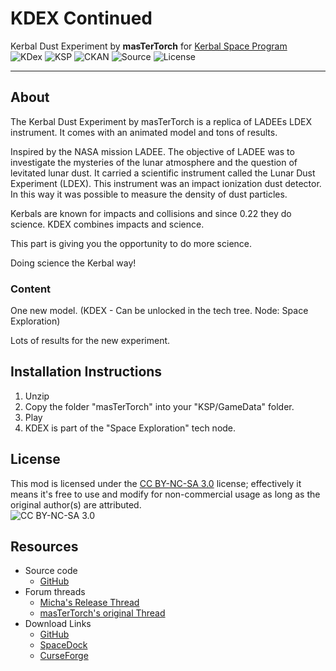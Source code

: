 # KDEX Continued
Kerbal Dust Experiment by **masTerTorch** for [Kerbal Space Program](http://kerbalspaceprogram.com)  
![KDex](https://img.shields.io/github/v/release/mwerle/kdex?include_prereleases) ![KSP](https://img.shields.io/badge/KSP%20version-1.9.x-66ccff.svg?style=flat-square) ![CKAN](https://img.shields.io/badge/CKAN-Indexed-brightgreen.svg) ![Source](https://img.shields.io/badge/source%20code-github-yellowgreen) ![License](https://img.shields.io/badge/license-CC%20BY--NC--SA%203.0-lightgrey)
***  
## About
The Kerbal Dust Experiment by masTerTorch is a replica of LADEEs LDEX instrument. It comes with an animated model and tons of results.

Inspired by the NASA mission LADEE. The objective of LADEE was to investigate the mysteries of the lunar atmosphere and the question of levitated lunar dust. It carried a scientific instrument called the Lunar Dust Experiment (LDEX). This instrument was an impact ionization dust detector. In this way it was possible to measure the density of dust particles.

Kerbals are known for impacts and collisions and since 0.22 they do science. KDEX combines impacts and science.

This part is giving you the opportunity to do more science.

Doing science the Kerbal way!

### Content

One new model. (KDEX - Can be unlocked in the tech tree. Node: Space Exploration)

Lots of results for the new experiment. 

## Installation Instructions
1. Unzip
2. Copy the folder "masTerTorch" into your "KSP/GameData" folder.
3. Play
4. KDEX is part of the "Space Exploration" tech node.

## License
This mod is licensed under the [CC BY-NC-SA 3.0](https://creativecommons.org/licenses/by-nc-sa/3.0/) license; effectively it means it's free to use and modify for non-commercial usage as long as the original author(s) are attributed.  
![CC BY-NC-SA 3.0](https://licensebuttons.net/l/by-nc-sa/3.0/88x31.png)  
## Resources
* Source code
  + [GitHub](http://github.com/mwerle/kdex)
* Forum threads
  + [Micha's Release Thread](http://forum.kerbalspaceprogram.com/index.php?showtopic=166619)
  + [masTerTorch's original Thread](http://forum.kerbalspaceprogram.com/index.php?showtopic=50039)
* Download Links
  + [GitHub](http://github.com/mwerle/kdex/releases)
  + [SpaceDock](http://spacedock.info/mod/1551)
  + [CurseForge](https://www.curseforge.com/kerbal/ksp-mods/kdex-continued)
  
<!-- zed'K was here. ;p -->